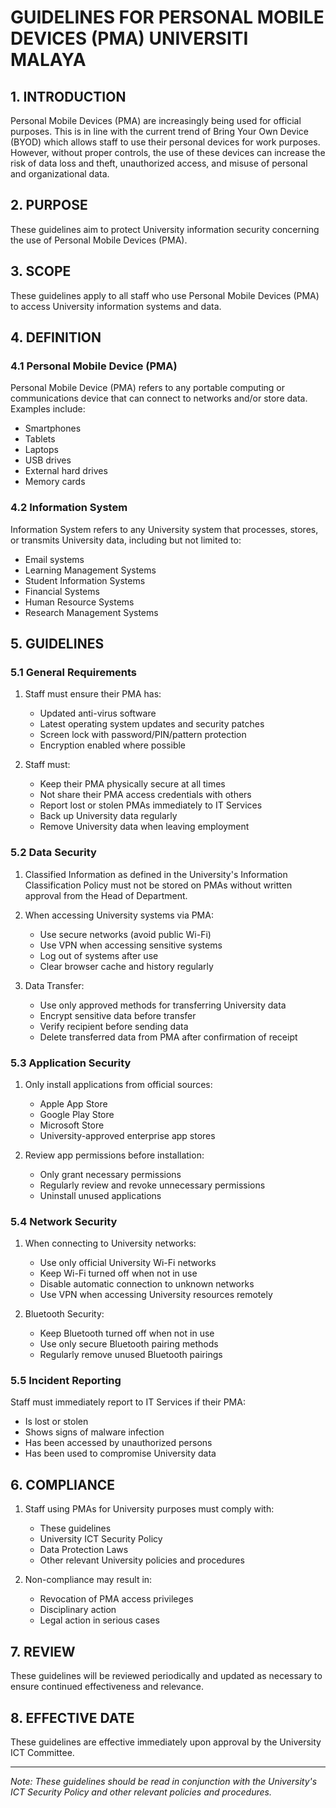 # **GUIDELINES FOR PERSONAL MOBILE DEVICES (PMA) UNIVERSITI MALAYA**

## **1. INTRODUCTION**

Personal Mobile Devices (PMA) are increasingly being used for official purposes. This is in line with the current trend of Bring Your Own Device (BYOD) which allows staff to use their personal devices for work purposes. However, without proper controls, the use of these devices can increase the risk of data loss and theft, unauthorized access, and misuse of personal and organizational data.

## **2. PURPOSE**

These guidelines aim to protect University information security concerning the use of Personal Mobile Devices (PMA).

## **3. SCOPE**

These guidelines apply to all staff who use Personal Mobile Devices (PMA) to access University information systems and data.

## **4. DEFINITION**

### 4.1 Personal Mobile Device (PMA)

Personal Mobile Device (PMA) refers to any portable computing or communications device that can connect to networks and/or store data. Examples include:

- Smartphones
- Tablets
- Laptops
- USB drives
- External hard drives
- Memory cards

### 4.2 Information System

Information System refers to any University system that processes, stores, or transmits University data, including but not limited to:

- Email systems
- Learning Management Systems
- Student Information Systems
- Financial Systems
- Human Resource Systems
- Research Management Systems

## **5. GUIDELINES**

### 5.1 General Requirements

1. Staff must ensure their PMA has:
   - Updated anti-virus software
   - Latest operating system updates and security patches
   - Screen lock with password/PIN/pattern protection
   - Encryption enabled where possible

2. Staff must:
   - Keep their PMA physically secure at all times
   - Not share their PMA access credentials with others
   - Report lost or stolen PMAs immediately to IT Services
   - Back up University data regularly
   - Remove University data when leaving employment

### 5.2 Data Security

1. Classified Information as defined in the University's Information Classification Policy must not be stored on PMAs without written approval from the Head of Department.

2. When accessing University systems via PMA:
   - Use secure networks (avoid public Wi-Fi)
   - Use VPN when accessing sensitive systems
   - Log out of systems after use
   - Clear browser cache and history regularly

3. Data Transfer:
   - Use only approved methods for transferring University data
   - Encrypt sensitive data before transfer
   - Verify recipient before sending data
   - Delete transferred data from PMA after confirmation of receipt

### 5.3 Application Security

1. Only install applications from official sources:
   - Apple App Store
   - Google Play Store
   - Microsoft Store
   - University-approved enterprise app stores

2. Review app permissions before installation:
   - Only grant necessary permissions
   - Regularly review and revoke unnecessary permissions
   - Uninstall unused applications

### 5.4 Network Security

1. When connecting to University networks:
   - Use only official University Wi-Fi networks
   - Keep Wi-Fi turned off when not in use
   - Disable automatic connection to unknown networks
   - Use VPN when accessing University resources remotely

2. Bluetooth Security:
   - Keep Bluetooth turned off when not in use
   - Use only secure Bluetooth pairing methods
   - Regularly remove unused Bluetooth pairings

### 5.5 Incident Reporting

Staff must immediately report to IT Services if their PMA:
- Is lost or stolen
- Shows signs of malware infection
- Has been accessed by unauthorized persons
- Has been used to compromise University data

## **6. COMPLIANCE**

1. Staff using PMAs for University purposes must comply with:
   - These guidelines
   - University ICT Security Policy
   - Data Protection Laws
   - Other relevant University policies and procedures

2. Non-compliance may result in:
   - Revocation of PMA access privileges
   - Disciplinary action
   - Legal action in serious cases

## **7. REVIEW**

These guidelines will be reviewed periodically and updated as necessary to ensure continued effectiveness and relevance.

## **8. EFFECTIVE DATE**

These guidelines are effective immediately upon approval by the University ICT Committee.

---

*Note: These guidelines should be read in conjunction with the University's ICT Security Policy and other relevant policies and procedures.* 